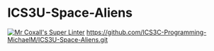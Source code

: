 # ICS3U-Space-Aliens
[![Mr Coxall's Super Linter](https://github.com/ICS3C-Programming-MichaelM/ICS3U-Space-Aliens/workflows/Mr%20Coxall's%20Super%20Linter/badge.svg)](https://github.com/ICS3C-Programming-MichaelM/ICS3U-Space-Aliens/actions/)
https://github.com/ICS3C-Programming-MichaelM/ICS3U-Space-Aliens.git
